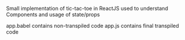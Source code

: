 Small implementation of tic-tac-toe in ReactJS used to understand Components and usage of state/props

app.babel contains non-transpiled code
app.js contains final transpiled code